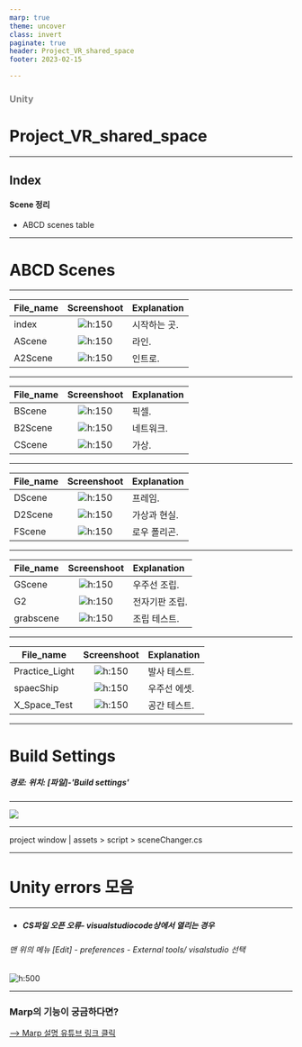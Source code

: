 ```yaml
---
marp: true
theme: uncover
class: invert
paginate: true
header: Project_VR_shared_space
footer: 2023-02-15

---
```


<!--_color: pink-->
### <span style="color:gray;">Unity</span>
# Project_VR_shared_space

---

## Index <!--_color: pink-->
#### Scene 정리
- ABCD scenes table 




---
<!--_color: pink-->
# ABCD Scenes
---

File_name| Screenshoot | Explanation
---------|:-------------------------------:|:-----
index | ![h:150](./project_vr/scene_index.jpg) | 시작하는 곳.
AScene | ![h:150](./project_vr/scene_a.jpg) | 라인.
A2Scene | ![h:150](./project_vr/scene_a2.jpg) | 인트로.

---

File_name| Screenshoot | Explanation
---------|:-------------------------------:|:-----
BScene| ![h:150](./project_vr/scene_b.jpg) | 픽셀.
B2Scene| ![h:150](./project_vr/scene_b2.jpg) | 네트워크.
CScene | ![h:150](./project_vr/scene_c.jpg) | 가상.

---

File_name| Screenshoot | Explanation
---------|:-------------------------------:|:-----
DScene | ![h:150](./project_vr/scene_d.jpg) | 프레임.
D2Scene | ![h:150](./project_vr/scene_d2.jpg) | 가상과 현실.
FScene | ![h:150](./project_vr/scene_f.jpg) | 로우 폴리곤.

---

File_name| Screenshoot | Explanation
---------|:-------------------------------:|:-----
GScene | ![h:150](./project_vr/scene_g.jpg) | 우주선 조립.
G2 | ![h:150](./project_vr/scene_g2.jpg) | 전자기판 조립.
grabscene | ![h:150](./project_vr/scene_grab.jpg) | 조립 테스트.

---

File_name| Screenshoot | Explanation
---------|:-------------------------------:|:-----
Practice_Light| ![h:150](./project_vr/scene_practice_light.jpg) | 발사 테스트.
spaecShip| ![h:150](./project_vr/scene_spaceship.jpg) | 우주선 에셋.
X_Space_Test | ![h:150](./project_vr/scene_x_space_test.jpg) | 공간 테스트.

---

# Build Settings
#####  경로: 위치: [파일]-'Build settings'

---

![](./unity_/build_settings.jpg)

---

project window | assets > script > sceneChanger.cs


---

# Unity errors 모음

---

- ##### CS파일 오픈 오류- visualstudiocode상에서 열리는 경우
###### 맨 위의 메뉴 [Edit] - preferences - External tools/ visalstudio 선택
![h:500](./unity_/external_tools.jpg)


---
### Marp의 기능이 궁금하다면?
[--> Marp 설명 유튜브 링크 클릭](https://youtu.be/EzQ-p41wNEE)